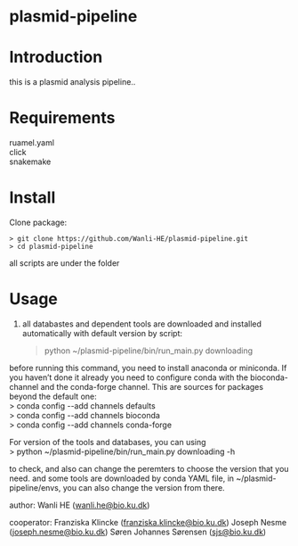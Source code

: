 # plasmid-pipeline

# Introduction
this is a plasmid analysis pipeline..

# Requirements
ruamel.yaml  
click  
snakemake

# Install
Clone package:

    > git clone https://github.com/Wanli-HE/plasmid-pipeline.git  
    > cd plasmid-pipeline

all scripts are under the folder

# Usage
1. all databastes and dependent tools are downloaded and installed automatically with default version by script:  
    > python ~/plasmid-pipeline/bin/run_main.py downloading 
     
before running this command, you need to install anaconda or miniconda. If you haven’t done it already you need to configure conda with the bioconda-channel and the conda-forge channel. This are sources for packages beyond the default one:  
    > conda config --add channels defaults  
    > conda config --add channels bioconda  
    > conda config --add channels conda-forge

For version of the tools and databases, you can using  
    > python ~/plasmid-pipeline/bin/run_main.py downloading -h
    
to check, and also can change the peremters to choose the version that you need. and some tools are downloaded by conda YAML file, in ~/plasmid-pipeline/envs, you can also change the version from there. 





author: Wanli HE (wanli.he@bio.ku.dk)

cooperator: Franziska Klincke (franziska.klincke@bio.ku.dk)
            Joseph Nesme (joseph.nesme@bio.ku.dk)
            Søren Johannes Sørensen (sjs@bio.ku.dk)
